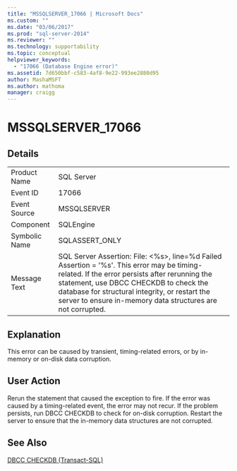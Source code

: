 ```yaml
---
title: "MSSQLSERVER_17066 | Microsoft Docs"
ms.custom: ""
ms.date: "03/06/2017"
ms.prod: "sql-server-2014"
ms.reviewer: ""
ms.technology: supportability
ms.topic: conceptual
helpviewer_keywords: 
  - "17066 (Database Engine error)"
ms.assetid: 7d650bbf-c583-4af8-9e22-993ee2880d95
author: MashaMSFT
ms.author: mathoma
manager: craigg
---
```

# MSSQLSERVER_17066
    
## Details  
  
|||  
|-|-|  
|Product Name|SQL Server|  
|Event ID|17066|  
|Event Source|MSSQLSERVER|  
|Component|SQLEngine|  
|Symbolic Name|SQLASSERT_ONLY|  
|Message Text|SQL Server Assertion: File: \<%s>, line=%d Failed Assertion = '%s'. This error may be timing-related. If the error persists after rerunning the statement, use DBCC CHECKDB to check the database for structural integrity, or restart the server to ensure in-memory data structures are not corrupted.|  
  
## Explanation  
 This error can be caused by transient, timing-related errors, or by in-memory or on-disk data corruption.  
  
## User Action  
 Rerun the statement that caused the exception to fire. If the error was caused by a timing-related event, the error may not recur. If the problem persists, run DBCC CHECKDB to  check for on-disk corruption. Restart the server to ensure that the in-memory data structures are not corrupted.  
  
## See Also  
 [DBCC CHECKDB &#40;Transact-SQL&#41;](/sql/t-sql/database-console-commands/dbcc-checkdb-transact-sql)  
  
  

